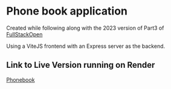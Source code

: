 # Phone book application

Created while following along with the 2023 version of Part3 of [FullStackOpen](https://fullstackopen.com/en/part3)

Using a ViteJS frontend with an Express server as the backend.

## Link to Live Version running on Render

[Phonebook](https://phonebook-nf6g.onrender.com/)

